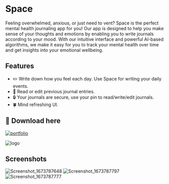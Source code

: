 
# Space

Feeling overwhelmed, anxious, or just need to vent? Space is the perfect mental health journaling app for you! Our app is designed to help you make sense of your thoughts and emotions by enabling you to write journals according to your mood. With our intuitive interface and powerful AI-based algorithms, we make it easy for you to track your mental health over time and get insights into your emotional wellbeing. 

## Features

- ✏️ Write down how you feel each day. Use Space for writing your daily events.
- 📖 Read or edit previous journal entries. 
- 🔒 Your journals are secure, use your pin to read/write/edit journals. 
- 🍀 Mind refreshing UI.
## 🔗 Download here
[![portfolio](https://encrypted-tbn0.gstatic.com/images?q=tbn:ANd9GcQiA_Qwrl1HTMeTHxV7RdeB-ngP_M4MJRAhnCEip6Ll5gJ550RqW4tNa_ZIoJ24xV49Mw&usqp=CAU)](https://play.google.com/store/apps/details?id=com.scarecrowhouse.space)

![logo](https://user-images.githubusercontent.com/65955486/212547311-4ce6f514-8b3a-466c-9a39-b5fa4a893109.png)


## Screenshots

![Screenshot_1673787648](https://user-images.githubusercontent.com/65955486/212547369-eefef921-3ca7-4612-b297-02cfb58c7d75.png)
![Screenshot_1673787797](https://user-images.githubusercontent.com/65955486/212547378-eeafeef6-02d0-4290-b65f-0a9a402bc519.png)
![Screenshot_1673787777](https://user-images.githubusercontent.com/65955486/212547403-bcefcd78-4727-4ce5-8048-5704d7d0ac9b.png)

